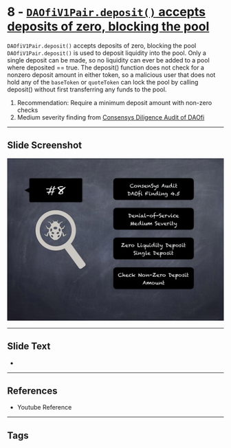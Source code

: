 
# 8 - [`DAOfiV1Pair.deposit()` accepts deposits of zero, blocking the pool](./`DAOfiV1Pair.deposit()`%20accepts%20deposits%20of%20zero,%20blocking%20the%20pool.md)

`DAOfiV1Pair.deposit()` accepts deposits of zero, blocking the pool `DAOfiV1Pair.deposit()` is used to deposit liquidity into the pool. Only a single deposit can be made, so no liquidity can ever be added to a pool where deposited == true. The deposit() function does not check for a nonzero deposit amount in either token, so a malicious user that does not hold any of the `baseToken` or `quoteToken` can lock the pool by calling deposit() without first transferring any funds to the pool.


1.  Recommendation: Require a minimum deposit amount with non-zero checks
2.  Medium severity finding from [Consensys Diligence Audit of DAOfi](https://consensys.net/diligence/audits/2021/02/daofi/#daofiv1pair-deposit-accepts-deposits-of-zero-blocking-the-pool)


___
## Slide Screenshot
![008.png](../../images/7.%20Audit%20Findings%20101/008.png)
___
## Slide Text
- 
___
## References
- Youtube Reference
___
## Tags
